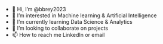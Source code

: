 - 👋 Hi, I’m @bbrey2023
- 👀 I’m interested in Machine learning & Artificial Intelligence
- 🌱 I’m currently learning Data Science & Analytics
- 💞️ I’m looking to collaborate on projects 
- 📫 How to reach me LinkedIn or email

<!---
bbrey2023/bbrey2023 is a ✨ special ✨ repository because its `README.md` (this file) appears on your GitHub profile.
You can click the Preview link to take a look at your changes.
--->
